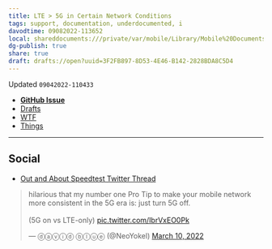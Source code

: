 ```yaml
---
title: LTE > 5G in Certain Network Conditions
tags: support, documentation, underdocumented, i
davodtime: 09082022-113652
local: shareddocuments:///private/var/mobile/Library/Mobile%20Documents/iCloud~md~obsidian/Documents/OBSHIDDIAN/drafts/3F2FB897-8D53-4E46-B142-2828BDA8C5D4.md
dg-publish: true
share: true
draft: drafts://open?uuid=3F2FB897-8D53-4E46-B142-2828BDA8C5D4
---
```

Updated `09042022-110433`

- [**GitHub Issue**](https://github.com/extratone/underdocumented/issues/6) 
- [Drafts](drafts://open?uuid=CAABBB06-186C-437D-BC30-65844BDBEC2B)
- [WTF](https://davidblue.wtf/drafts/CAABBB06-186C-437D-BC30-65844BDBEC2B.html)
- [Things](things:///show?id=MXLenUv4uWJKBbXAbHoBiZ)

---

## Social

- [Out and About Speedtest Twitter Thread](https://twitter.com/NeoYokel/status/1501949196957589506)

<blockquote class="twitter-tweet"><p lang="en" dir="ltr">hilarious that my number one Pro Tip to make your mobile network more consistent in the 5G era is: just turn 5G off. <br><br>(5G on vs LTE-only) <a href="https://t.co/IbrVxEO0Pk">pic.twitter.com/IbrVxEO0Pk</a></p>&mdash; ⓓⓐⓥⓘⓓ ⓑⓛⓤⓔ (@NeoYokel) <a href="https://twitter.com/NeoYokel/status/1501949196957589506?ref_src=twsrc%5Etfw">March 10, 2022</a></blockquote> <script async src="https://platform.twitter.com/widgets.js" charset="utf-8"></script>